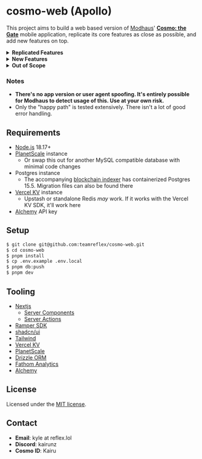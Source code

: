 # cosmo-web (Apollo)

This project aims to build a web based version of [Modhaus](https://www.mod-haus.com/)' **[Cosmo: the Gate](https://play.google.com/store/apps/details?id=com.modhaus.cosmo)** mobile application, replicate its core features as close as possible, and add new features on top.

<details>
  <summary><b>Replicated Features</b></summary>

- Authentication
  - Sign in with Ramper
  - Cosmo user/token fetching
  - Token refreshing
  - Sign out
  - "My Page" displaying Cosmo ID and wallet address
- Objekts/COMO
  - Fetching owned objekts
  - Sending objekts to another Cosmo user
  - Displaying reason for untransferable objekts - e.g. used for grid vs. not transferrable (event, welcome) vs. pending mint
  - All available filters
  - Display COMO balances
- Grid
  - Displaying grid completion stats
  - Displaying available seasons and editions
  - Displaying grid per member with pre-selected objekts
  - Ability to select a different objekt to use for a grid slot
  - Submitting completed grids and claiming the reward
- Artist
  - Fetching artist information
  - Artist switching (homepage defaults to selected)
- News
  - Displaying homepage news feed
  - Displaying "today's atmosphere" and "Cosmo exclusive" feeds
  - Inline playback of exclusive m3u8 streams (broken on iOS due to HLS)
- Gravity
  - Displaying list of gravity events
  - Render dynamic gravity event description
  - Display details about a specific gravity event (ranking, leaderboard etc)

</details>

<details>
  <summary><b>New Features</b></summary>

- "lock" an objekt to prevent it from being sent to another user (like the Superstar games)
- Fetching other user's collections
  - Includes user search box with recent history
  - Filter state is stored in the URL for sharing
  - Cosmo ID or Polygon address can be used
  - Supports address -> Cosmo ID resolution if the ID has been logged
- Indexing of all released objekts
- Wishlist builder
- COMO drop calendar
- Polygon gas price display
- Displaying trade history
  - Includes displaying Cosmo ID if available
- Privacy options to hide collection/trades/COMO

</details>

<details>
  <summary><b>Out of Scope</b></summary>
  
  - Account registration. There's too much that goes into the onboarding process, not worth the effort.
  - Account settings. There's not enough in there to adjust right now.
  - Purchasing objekts. Apple/Google services are used.
  - Gravity voting. Maybe if the transaction calldata is figured out.
</details>

### Notes

- **There's no app version or user agent spoofing. It's entirely possible for Modhaus to detect usage of this. Use at your own risk.**
- Only the "happy path" is tested extensively. There isn't a lot of good error handling.

## Requirements

- [Node.js](https://nodejs.org/en/) 18.17+
- [PlanetScale](https://planetscale.com/) instance
  - Or swap this out for another MySQL compatible database with minimal code changes
- Postgres instance
  - The accompanying [blockchain indexer](https://github.com/teamreflex/cosmo-db) has containerized Postgres 15.5. Migration files can also be found there
- [Vercel KV](https://vercel.com/docs/storage/vercel-kv) instance
  - Upstash or standalone Redis _may_ work. If it works with the Vercel KV SDK, it'll work here
- [Alchemy](https://www.alchemy.com/) API key

## Setup

```bash
$ git clone git@github.com:teamreflex/cosmo-web.git
$ cd cosmo-web
$ pnpm install
$ cp .env.example .env.local
$ pnpm db:push
$ pnpm dev
```

## Tooling

- [Nextjs](https://nextjs.org/)
  - [Server Components](https://nextjs.org/docs/app/building-your-application/rendering/server-components)
  - [Server Actions](https://nextjs.org/docs/app/building-your-application/data-fetching/forms-and-mutations)
- [Ramper SDK](https://www.ramper.xyz/)
- [shadcn/ui](https://ui.shadcn.com/docs)
- [Tailwind](https://tailwindcss.com/)
- [Vercel KV](https://vercel.com/docs/storage/vercel-kv)
- [PlanetScale](https://planetscale.com/)
- [Drizzle ORM](https://orm.drizzle.team/)
- [Fathom Analytics](https://usefathom.com/)
- [Alchemy](https://www.alchemy.com/)

## License

Licensed under the [MIT license](https://github.com/teamreflex/cosmo-web/blob/main/LICENSE.md).

## Contact

- **Email**: kyle at reflex.lol
- **Discord**: kairunz
- **Cosmo ID**: Kairu
